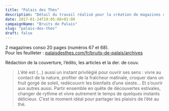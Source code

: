 ```yaml
---
title: "Palais des Thés"
description: "Détail du travail réalisé pour la création de magazines conso pour Palais des Thés"
date: 2017-01-24T19:05:08+01:00
campaignName: "Bruits de Palais"
slug: "palais-des-thes"
draft: false
---
```


2 magazines conso 20 pages (numéros 67 et 68).  
Pour les feuilleter : [palaisdesthes.com/fr/bruits-de-palais/archives](https://www.palaisdesthes.com/fr/bruits-de-palais/archives)

Rédaction de la couverture, l’édito, les articles et la der. de couv.

> L’été est (…) aussi un instant privilégié pour ouvrir ses sens : vivre au contact de la nature, profiter de la fraîcheur matinale, croquer dans un fruit gorgé de soleil, redécouvrir les bienfaits d’une sieste… Et s’ouvrir aux autres aussi. Partir ensemble en quête de découvertes estivales, changer de rythme et vivre autrement le temps de quelques instants délicieux. C’est le moment idéal pour partager les plaisirs de l’été au thé.
